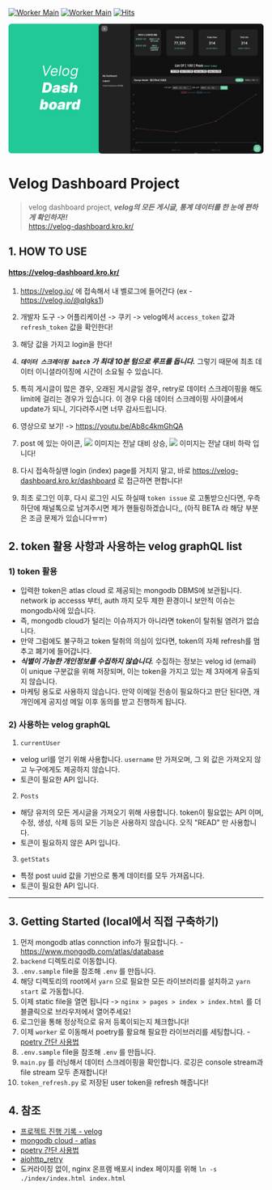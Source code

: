 
[![Worker Main](https://github.com/Check-Data-Out/velog-dashboard/actions/workflows/worker_main.yaml/badge.svg?branch=main)](https://github.com/Check-Data-Out/velog-dashboard/actions/workflows/worker_main.yaml)
[![Worker Main](https://github.com/Check-Data-Out/velog-dashboard/actions/workflows/worker_token_refresh.yaml/badge.svg?branch=main)](https://github.com/Check-Data-Out/velog-dashboard/actions/workflows/worker_token_refresh.yaml)
[![Hits](https://hits.seeyoufarm.com/api/count/incr/badge.svg?url=https%3A%2F%2Fgithub.com%2Fcheck-Data-Out%2Fvelog-dashboard&count_bg=%2379C83D&title_bg=%23555555&icon=vagrant.svg&icon_color=%23E7E7E7&title=hits&edge_flat=false)](https://hits.seeyoufarm.com)

![](./nginx/pages/imgs/velog-dashboard-thumnail.png)

# Velog Dashboard Project

> velog dashboard project, ***velog의 모든 게시글, 통계 데이터를 한 눈에 편하게 확인하자!!*** </br>
> https://velog-dashboard.kro.kr/

## 1. HOW TO USE

#### https://velog-dashboard.kro.kr/

1. https://velog.io/ 에 접속해서 내 벨로그에 들어간다 (ex - https://velog.io/@qlgks1)

2. 개발자 도구 -> 어플리케이션 -> 쿠키 -> velog에서 `access_token` 값과 `refresh_token` 값을 확인한다!

3. 해당 값을 가지고 login을 한다!

4. ***`데이터 스크레이핑 batch` 가 최대 10분 텀으로 루프를 돕니다.*** 그렇기 때문에 최초 데이터 이니셜라이징에 시간이 소요될 수 있습니다. 

5. 특히 게시글이 많은 경우, 오래된 게시글일 경우, retry로 데이터 스크레이핑을 해도 limit에 걸리는 경우가 있습니다. 이 경우 다음 데이터 스크레이핑 사이클에서 update가 되니, 기다려주시면 너무 감사드립니다. 

6. 영상으로 보기! -> https://youtu.be/Ab8c4kmGhQA

7. post 에 있는 아이콘, ![](https://img.icons8.com/external-royyan-wijaya-detailed-outline-royyan-wijaya/24/20c997/external-eyes-interface-royyan-wijaya-detailed-outline-royyan-wijaya.png) 이미지는 전날 대비 상승, ![](https://img.icons8.com/material-sharp/24/F25081/sleepy-eyes.png) 이미지는 전날 대비 하락 입니다!

8. 다시 접속하실땐 login (index) page를 거치지 말고, 바로 https://velog-dashboard.kro.kr/dashboard 로 접근하면 편합니다!

9. 최초 로그인 이후, 다시 로그인 시도 하실때 `token issue` 로 고통받으신다면, 우측 하단에 채널톡으로 남겨주시면 제가 핸들링하겠습니다,, (아직 BETA 라 해당 부분은 조금 문제가 있습니다ㅠㅠ)

## 2. token 활용 사항과 사용하는 velog graphQL list

### 1) token 활용

- 입력한 token은 atlas cloud 로 제공되는 mongodb DBMS에 보관됩니다. network ip accesss 부터, auth 까지 모두 제한 환경이니 보안적 이슈는 mongodb사에 있습니다.
- 즉, mongodb cloud가 털리는 이슈까지가 아니라면 token이 탈취될 염려가 없습니다. 
- 만약 그럼에도 불구하고 token 탈취의 의심이 있다면, token의 자체 refresh를 멈추고 폐기에 들어갑니다. 
- ***식별이 가능한 개인정보를 수집하지 않습니다.*** 수집하는 정보는 velog id (email) 이 unique 구분값을 위해 저장되며, 이는 token을 가지고 있는 제 3자에게 유출되지 않습니다.
- 마케팅 용도로 사용하지 않습니다. 만약 이메일 전송이 필요하다고 판단 된다면, 개개인에게 공지성 메일 이후 동의를 받고 진행하게 됩니다. 

### 2) 사용하는 velog graphQL

1. `currentUser`
- velog url를 얻기 위해 사용합니다. `username` 만 가져오며, 그 외 값은 가져오지 않고 누구에게도 제공하지 않습니다.
- 토큰이 필요한 API 입니다.

2. `Posts`
- 해당 유저의 모든 게시글을 가져오기 위해 사용합니다. token이 필요없는 API 이며, 수정, 생성, 삭제 등의 모든 기능은 사용하지 않습니다. 오직 "READ" 만 사용합니다.
- 토큰이 필요하지 않은 API 입니다.

3. `getStats`
- 특정 post uuid 값을 기반으로 통계 데이터를 모두 가져옵니다.
- 토큰이 필요한 API 입니다.

---

## 3. Getting Started (local에서 직접 구축하기)

1. 먼저 mongodb atlas connction info가 필요합니다. - https://www.mongodb.com/atlas/database
2. `backend` 디렉토리로 이동합니다.
3. `.env.sample` file을 참조해 `.env` 를 만듭니다.
4. 해당 디렉토리의 root에서 `yarn` 으로 필요한 모든 라이브러리를 설치하고 `yarn start` 로 가동합니다.
5. 이제 static file을 열면 됩니다 -> `nginx > pages > index > index.html` 를 더블클릭으로 브라우저에서 열어주세요!
6. 로그인을 통해 정상적으로 유저 등록이되는지 체크합니다!
7. 이제 `worker` 로 이동해서 poetry를 활요해 필요한 라이브러리를 세팅합니다. - [poetry 간단 사용법](https://velog.io/@qlgks1/python-poetry-%EC%84%A4%EC%B9%98%EB%B6%80%ED%84%B0-project-initializing-%ED%99%9C%EC%9A%A9%ED%95%98%EA%B8%B0)
8. `.env.sample` file을 참조해 `.env` 를 만듭니다.
9. `main.py` 를 러닝해서 데이터 스크레이핑을 확인합니다. 로깅은 console stream과 file stream 모두 존재합니다!
10. `token_refresh.py` 로 저장된 user token을 refresh 해줍니다!


## 4. 참조

- [프로젝트 진행 기록 - velog](https://velog.io/@qlgks1/velog-dashboard-%EC%A0%9C%EC%9E%91%EA%B8%B0-%EB%B2%A8%EB%A1%9C%EA%B7%B8-%ED%86%B5%EA%B3%84%EB%A5%BC-%ED%8E%B8%ED%95%98%EA%B2%8C-%EB%B3%B4%EA%B3%A0-%EC%8B%B6%EC%96%B4%EC%9A%94-%E3%85%A0)
- [mongodb cloud - atlas](https://www.mongodb.com/atlas/database)
- [poetry 간단 사용법](https://velog.io/@qlgks1/python-poetry-%EC%84%A4%EC%B9%98%EB%B6%80%ED%84%B0-project-initializing-%ED%99%9C%EC%9A%A9%ED%95%98%EA%B8%B0)
- [aiohttp_retry](https://github.com/inyutin/aiohttp_retry)
- 도커라이징 없이, nginx 온프램 배포시 index 페이지를 위해 `ln -s ./index/index.html index.html`